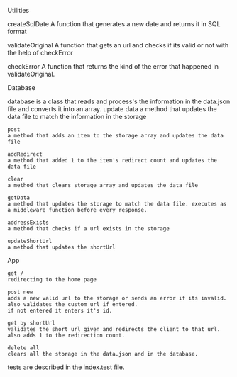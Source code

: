Utilities

createSqlDate
A function that generates a new date and returns it in SQL format

validateOriginal
A function that gets an url and checks if its valid or not with the help of checkError

checkError
A function that returns the kind of the error that happened in validateOriginal.

Database

database is a class that reads and process's the information in the data.json file and converts it into an array.
    update data
    a method that updates the data file to match the information in the storage

    post
    a method that adds an item to the storage array and updates the data file

    addRedirect
    a method that added 1 to the item's redirect count and updates the data file

    clear
    a method that clears storage array and updates the data file
    
    getData
    a method that updates the storage to match the data file. executes as a middleware function before every response.

    addressExists
    a method that checks if a url exists in the storage

    updateShortUrl
    a method that updates the shortUrl

App

    get /
    redirecting to the home page

    post new
    adds a new valid url to the storage or sends an error if its invalid. also validates the custom url if entered.
    if not entered it enters it's id.

    get by shortUrl
    validates the short url given and redirects the client to that url. also adds 1 to the redirection count.

    delete all
    clears all the storage in the data.json and in the database.

tests are described in the index.test file.







